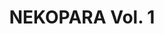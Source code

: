 ---
tags: products
image: public/img/banners/nekopara-vol1.webp
title: NEKOPARA Vol. 1
language: ["🇯🇵", "🇺🇸", "🇨🇳"]
developer: NEKO WORKs
rating: 17
censored: true
status: 0
---